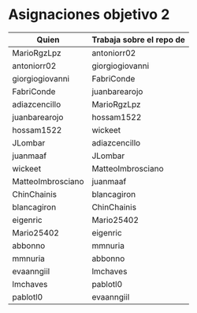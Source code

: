 # Asignaciones objetivo 2

| Quien             | Trabaja sobre el repo de |
|-------------------|--------------------------|
| MarioRgzLpz       | antoniorr02              |
| antoniorr02       | giorgiogiovanni          |
| giorgiogiovanni   | FabriConde               |
| FabriConde        | juanbarearojo            |
| adiazcencillo     | MarioRgzLpz              |
| juanbarearojo     | hossam1522               |
| hossam1522        | wickeet                  |
| JLombar           | adiazcencillo            |
| juanmaaf          | JLombar                  |
| wickeet           | MatteoImbrosciano        |
| MatteoImbrosciano | juanmaaf                 |
| ChinChainis       | blancagiron              |
| blancagiron       | ChinChainis              |
| eigenric          | Mario25402               |
| Mario25402        | eigenric                 |
| abbonno           | mmnuria                  |
| mmnuria           | abbonno                  |
| evaanngiil        | lmchaves                 |
| lmchaves          | pablotl0                 |
| pablotl0          | evaanngiil               |

 

